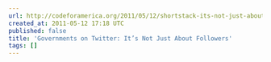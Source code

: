 ```yaml
---
url: http://codeforamerica.org/2011/05/12/shortstack-its-not-just-about-followers/
created_at: 2011-05-12 17:18 UTC
published: false
title: 'Governments on Twitter: It’s Not Just About Followers'
tags: []
---
```



